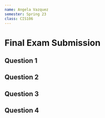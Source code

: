 ```yaml
---
name: Angela Vazquez
semester: Spring 23
class: CIS106
---
```


# Final Exam Submission 

## Question 1

## Question 2

## Question 3

## Question 4